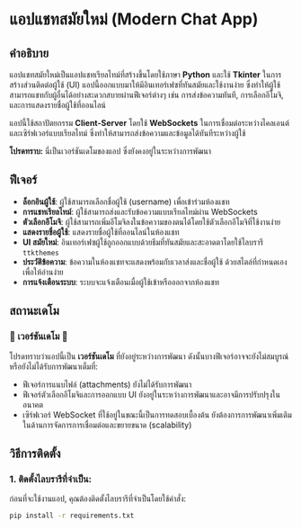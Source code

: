 # แอปแชทสมัยใหม่ (Modern Chat App)

## คำอธิบาย

แอปแชทสมัยใหม่เป็นแอปแชทเรียลไทม์ที่สร้างขึ้นโดยใช้ภาษา **Python** และใช้ **Tkinter** ในการสร้างส่วนติดต่อผู้ใช้ (UI) แอปนี้ออกแบบมาให้มีอินเทอร์เฟซที่ทันสมัยและใช้งานง่าย ซึ่งทำให้ผู้ใช้สามารถแชทกับผู้อื่นได้อย่างสะดวกสบายผ่านฟีเจอร์ต่างๆ เช่น การส่งข้อความทันที, การเลือกอีโมจิ, และการแสดงรายชื่อผู้ใช้ที่ออนไลน์

แอปนี้ใช้สถาปัตยกรรม **Client-Server** โดยใช้ **WebSockets** ในการเชื่อมต่อระหว่างไคลเอนต์และเซิร์ฟเวอร์แบบเรียลไทม์ ซึ่งทำให้สามารถส่งข้อความและข้อมูลได้ทันทีระหว่างผู้ใช้

**โปรดทราบ:** นี่เป็นเวอร์ชันเดโมของแอป ซึ่งยังคงอยู่ในระหว่างการพัฒนา

## ฟีเจอร์

- **ล็อกอินผู้ใช้**: ผู้ใช้สามารถเลือกชื่อผู้ใช้ (username) เพื่อเข้าร่วมห้องแชท
- **การแชทเรียลไทม์**: ผู้ใช้สามารถส่งและรับข้อความแบบเรียลไทม์ผ่าน WebSockets
- **ตัวเลือกอีโมจิ**: ผู้ใช้สามารถเพิ่มอีโมจิลงในข้อความของตนได้โดยใช้ตัวเลือกอีโมจิที่ใช้งานง่าย
- **แสดงรายชื่อผู้ใช้**: แสดงรายชื่อผู้ใช้ที่ออนไลน์ในห้องแชท
- **UI สมัยใหม่**: อินเทอร์เฟซผู้ใช้ถูกออกแบบด้วยธีมที่ทันสมัยและสะอาดตาโดยใช้ไลบรารี `ttkthemes`
- **ประวัติข้อความ**: ข้อความในห้องแชทจะแสดงพร้อมกับเวลาส่งและชื่อผู้ใช้ ด้วยสไตล์ที่กำหนดเองเพื่อให้อ่านง่าย
- **การแจ้งเตือนระบบ**: ระบบจะแจ้งเตือนเมื่อผู้ใช้เข้าหรือออกจากห้องแชท

## สถานะเดโม

### **🚧 เวอร์ชันเดโม 🚧**

โปรดทราบว่าแอปนี้เป็น **เวอร์ชันเดโม** ที่ยังอยู่ระหว่างการพัฒนา ดังนั้นบางฟีเจอร์อาจจะยังไม่สมบูรณ์หรือยังไม่ได้รับการพัฒนาเต็มที่:

- ฟีเจอร์การแนบไฟล์ (attachments) ยังไม่ได้รับการพัฒนา
- ฟีเจอร์ตัวเลือกอีโมจิและการออกแบบ UI ยังอยู่ในระหว่างการพัฒนาและอาจมีการปรับปรุงในอนาคต
- เซิร์ฟเวอร์ WebSocket ที่ใช้อยู่ในขณะนี้เป็นการทดสอบเบื้องต้น ยังต้องการการพัฒนาเพิ่มเติมในด้านการจัดการการเชื่อมต่อและขยายขนาด (scalability)

## วิธีการติดตั้ง

### 1. **ติดตั้งไลบรารีที่จำเป็น**:
   ก่อนที่จะใช้งานแอป, คุณต้องติดตั้งไลบรารีที่จำเป็นโดยใช้คำสั่ง:
   ```bash
   pip install -r requirements.txt
